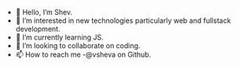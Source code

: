 - 👋 Hello, I’m Shev.
- 👀 I’m interested in new technologies particularly web and fullstack development.
- 🌱 I’m currently learning JS.
- 💞️ I’m looking to collaborate on coding.
- 📫 How to reach me -@vsheva on Github.

<!---
vsheva/vsheva is a ✨ special ✨ repository because its `README.md` (this file) appears on your GitHub profile.
You can click the Preview link to take a look at your changes.
--->
